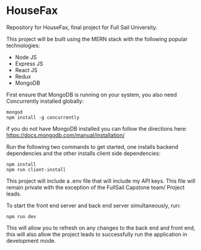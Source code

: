 # HouseFax
Repository for HouseFax, final project for Full Sail University.

This project will be built using the MERN stack with the following popular technologies: 

- Node JS
- Express JS
- React JS
- Redux
- MongoDB

First ensure that MongoDB is running on your system, you also need Concurrently installed
globally:
```terminal
mongod
npm install -g concurrently
```
if you do not have MongoDB installed you can follow the directions here:
https://docs.mongodb.com/manual/installation/

Run the following two commands to get started, one installs backend dependencies and the other installs client side dependencies:

```terminal
npm install
npm run client-install
```

This project will include a .env file that will include my API keys. This file will remain private with the exception of the FullSail Capstone team/ Project leads. 

To start the front end server and back end server simultaneously, run:
```terminal
npm run dev
```
This will allow you to refresh on any changes to the back end and front end, this will also allow the project leads to successfully run the application in development mode.